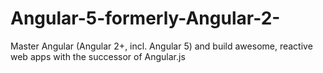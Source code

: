 # Angular-5-formerly-Angular-2-
Master Angular (Angular 2+, incl. Angular 5) and build awesome, reactive web apps with the successor of Angular.js
